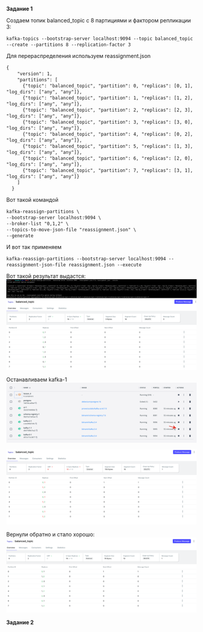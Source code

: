 **Задание 1**

Создаем топик balanced_topic с 8 партициями и фактором репликации 3: 
```
kafka-topics --bootstrap-server localhost:9094 --topic balanced_topic --create --partitions 8 --replication-factor 3
```

Для перераспределения используем reassignment.json 
```
{
    "version": 1,
    "partitions": [
      {"topic": "balanced_topic", "partition": 0, "replicas": [0, 1], "log_dirs": ["any", "any"]},
      {"topic": "balanced_topic", "partition": 1, "replicas": [1, 2], "log_dirs": ["any", "any"]},
      {"topic": "balanced_topic", "partition": 2, "replicas": [2, 3], "log_dirs": ["any", "any"]},
      {"topic": "balanced_topic", "partition": 3, "replicas": [3, 0], "log_dirs": ["any", "any"]},
      {"topic": "balanced_topic", "partition": 4, "replicas": [0, 2], "log_dirs": ["any", "any"]},
      {"topic": "balanced_topic", "partition": 5, "replicas": [1, 3], "log_dirs": ["any", "any"]},
      {"topic": "balanced_topic", "partition": 6, "replicas": [2, 0], "log_dirs": ["any", "any"]},
      {"topic": "balanced_topic", "partition": 7, "replicas": [3, 1], "log_dirs": ["any", "any"]}
    ]
  }
```
Вот такой командой 
```
kafka-reassign-partitions \
--bootstrap-server localhost:9094 \
--broker-list "0,1,2" \
--topics-to-move-json-file "reassignment.json" \
--generate
```

И вот так применяем 
```
kafka-reassign-partitions --bootstrap-server localhost:9094 --reassignment-json-file reassignment.json --execute
```

Вот такой результат выдастся:
![Ожидаемый вывод консоли](imgs/after_reassiginment.png)
![Видим что поменялось](imgs/after_reassiginment_ui.png)


Останавливаем kafka-1
![Как остановить kafka-1](imgs/stop_kafka_1.png)
 
![После сбоя](imgs/after_stop.png)

Вернули обратно и стало хорошо: 
![Синхронизация восстановилось](imgs/kafka-1-return.png)

**Задание 2**
